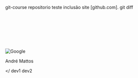 git-course
repositorio teste
inclusão site [github.com].
git diff
<html>
    <head>
    <img alt="Google" height="92" id="hplogo" src="googlelogo_color_272x92dp.png" srcset="googlelogo_color_272x92dp.png 1x, googlelogo_color_272x92dp.png 2x" style="padding-top:109px" width="272" onload="typeof google==='object'&amp;&amp;google.aft&amp;&amp;google.aft(this)" data-atf="1" data-iml="1571954720384">
    </head>
    <body>
        <p>André Mattos</p>
    </body>
</html>

</
dev1
dev2
>
